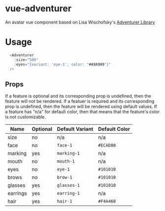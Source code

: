 # vue-adventurer

An avatar vue component based on Lisa Wischofsky's [Adventurer Library](https://www.figma.com/community/file/1184595184137881796)

# Usage

```javascript
  <Adventurer
    :size="500"
    :eyes="{variant: 'eye-1', color: "#A9A9A9"}"
  />
```

## Props
If a feature is optional and its corresponding prop is undefined, then the feature will not be rendered. If a featuer is required and its corresponding prop is undefined, then the feature will be rendered using default values. If a feature has "n/a" for default color, then that means that the feature's color is not customizable.

| Name | Optional | Default Variant| Default Color |
|----------|----------|----------|----------|
| size    | no   | n/a   | n/a   |
| face    | no   | `face-1`   | `#ECAD80`   |
| marking    | yes   | `marking-1`   | n/a   |
| mouth    | no   | `mouth-1`   | n/a   |
| eyes    | no   | `eye-1`   | `#101010`   |
| brows    | no   | `brow-1`   | `#101010`   |
| glasses    | yes   | `glasses-1`   | `#101010`   |
| earrings    | yes   | `earring-1`   | n/a   |
| hair    | yes   | `hair-1`   | `#F4A460`   |
